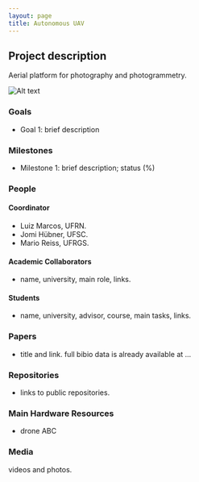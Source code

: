 ```yaml
---
layout: page
title: Autonomous UAV
---
```


## Project description


Aerial platform for photography and photogrammetry.

![Alt text](./proj1.jpg?raw=true "Project diagram")

### Goals

 - Goal 1: brief description

### Milestones

 - Milestone 1: brief description; status (%)


### People

#### Coordinator

 - Luiz Marcos, UFRN.
 - Jomi Hübner, UFSC.
 - Mario Reiss, UFRGS.

#### Academic Collaborators

 - name, university, main role, links.

#### Students

 - name, university, advisor, course, main tasks, links.

### Papers

 - title and link. full bibio data is already available at ...

### Repositories

 - links to public repositories.

### Main Hardware Resources

 - drone ABC

### Media 

videos and photos.

